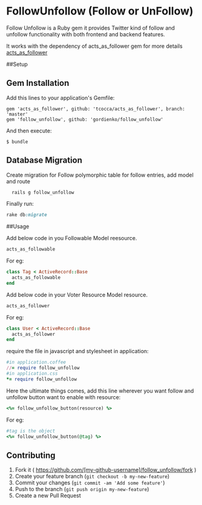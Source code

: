 # FollowUnfollow (Follow or UnFollow)

Follow Unfollow is a Ruby gem it provides Twitter kind of follow and unfollow functionality with both frontend and backend features.

It works with the dependency of acts_as_follower gem for more details [acts_as_follower](https://github.com/tcocaa/acts_as_follower) 

##Setup 

## Gem Installation

Add this lines to your application's Gemfile:

    gem 'acts_as_follower', github: 'tcocca/acts_as_follower', branch: 'master'
    gem 'follow_unfollow', github: 'gordienko/follow_unfollow'

And then execute:

    $ bundle

## Database Migration
  
  Create migration for Follow polymorphic table for follow entries, add model and route

  ```ruby
    rails g follow_unfollow
  ```

  Finally run:
  ```ruby
  rake db:migrate
  ```
##Usage

  Add below code in you Followable Model reesource.
  ```ruby
  acts_as_followable
  ```
  For eg:
  ```ruby
  class Tag < ActiveRecord::Base
    acts_as_followable
  end
  ```
  Add below code in your Voter Resource Model resource.
  ```ruby
  acts_as_follower
  ```
  For eg:
  ```ruby
  class User < ActiveRecord::Base
    acts_as_follower
  end
  ```

  require the file in javascript and stylesheet in application:
  ```ruby
  #in application.coffee
  //= require follow_unfollow
  #in application.css
  *= require follow_unfollow
  ```

  Here the ultimate things comes, add this line wherever you want follow and unfollow button want to enable with resource:
  ```ruby
  <%= follow_unfollow_button(resource) %>
  ```

  For eg:
  ```ruby
  #tag is the object
  <%= follow_unfollow_button(@tag) %>  
  ```

## Contributing

1. Fork it ( https://github.com/[my-github-username]/follow_unfollow/fork )
2. Create your feature branch (`git checkout -b my-new-feature`)
3. Commit your changes (`git commit -am 'Add some feature'`)
4. Push to the branch (`git push origin my-new-feature`)
5. Create a new Pull Request
